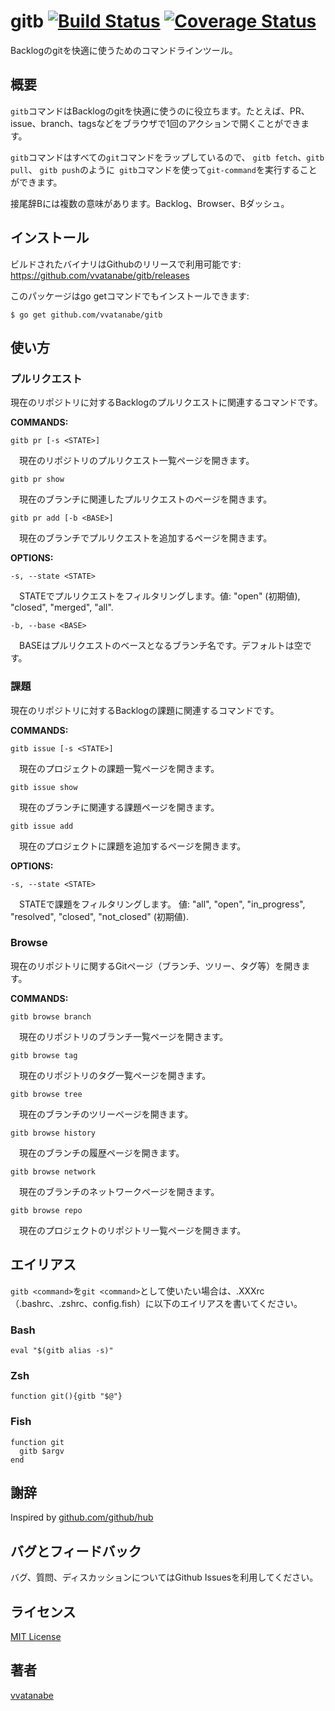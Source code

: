 # gitb [![Build Status](https://travis-ci.org/vvatanabe/gitb.svg?branch=master)](https://travis-ci.org/vvatanabe/gitb) [![Coverage Status](https://coveralls.io/repos/github/vvatanabe/gitb/badge.svg?branch=master)](https://coveralls.io/github/vvatanabe/gitb?branch=master)

Backlogのgitを快適に使うためのコマンドラインツール。

## 概要

`gitb`コマンドはBacklogのgitを快適に使うのに役立ちます。たとえば、PR、issue、branch、tagsなどをブラウザで1回のアクションで開くことができます。

`gitb`コマンドはすべての`git`コマンドをラップしているので、 `gitb fetch`、`gitb pull`、 `gitb push`のように` gitb`コマンドを使って`git-command`を実行することができます。

接尾辞Bには複数の意味があります。Backlog、Browser、Bダッシュ。

## インストール

ビルドされたバイナリはGithubのリリースで利用可能です:  
https://github.com/vvatanabe/gitb/releases

このパッケージはgo getコマンドでもインストールできます:

`$ go get github.com/vvatanabe/gitb`

## 使い方

### プルリクエスト

現在のリポジトリに対するBacklogのプルリクエストに関連するコマンドです。

__COMMANDS:__

`gitb pr [-s <STATE>]`

&emsp;現在のリポジトリのプルリクエスト一覧ページを開きます。

`gitb pr show`

&emsp;現在のブランチに関連したプルリクエストのページを開きます。

`gitb pr add [-b <BASE>]`

&emsp;現在のブランチでプルリクエストを追加するページを開きます。


__OPTIONS:__

`-s, --state <STATE>`

&emsp;STATEでプルリクエストをフィルタリングします。値: "open" (初期値), "closed", "merged", "all".

`-b, --base <BASE>`

&emsp;BASEはプルリクエストのベースとなるブランチ名です。デフォルトは空です。

### 課題

現在のリポジトリに対するBacklogの課題に関連するコマンドです。

__COMMANDS:__

`gitb issue [-s <STATE>]`

&emsp;現在のプロジェクトの課題一覧ページを開きます。

`gitb issue show`

&emsp;現在のブランチに関連する課題ページを開きます。

`gitb issue add`

&emsp;現在のプロジェクトに課題を追加するページを開きます。

__OPTIONS:__

`-s, --state <STATE>`

&emsp;STATEで課題をフィルタリングします。 値: "all", "open", "in_progress", "resolved", "closed", "not_closed" (初期値).

### Browse

現在のリポジトリに関するGitページ（ブランチ、ツリー、タグ等）を開きます。

__COMMANDS:__

`gitb browse branch`

&emsp;現在のリポジトリのブランチ一覧ページを開きます。

`gitb browse tag`

&emsp;現在のリポジトリのタグ一覧ページを開きます。

`gitb browse tree`

&emsp;現在のブランチのツリーページを開きます。

`gitb browse history`

&emsp;現在のブランチの履歴ページを開きます。

`gitb browse network`

&emsp;現在のブランチのネットワークページを開きます。

`gitb browse repo`

&emsp;現在のプロジェクトのリポジトリ一覧ページを開きます。

## エイリアス

`gitb <command>`を`git <command>`として使いたい場合は、.XXXrc（.bashrc、.zshrc、config.fish）に以下のエイリアスを書いてください。

### Bash

```
eval "$(gitb alias -s)"
```

### Zsh

```
function git(){gitb "$@"}
```

### Fish

```
function git
  gitb $argv
end
```

## 謝辞

Inspired by [github.com/github/hub](https://github.com/github/hub)

## バグとフィードバック

バグ、質問、ディスカッションについてはGithub Issuesを利用してください。

## ライセンス

[MIT License](http://www.opensource.org/licenses/mit-license.php)

## 著者

[vvatanabe](https://github.com/vvatanabe)